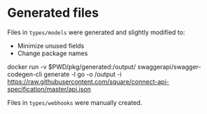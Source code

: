 # Generated files

Files in `types/models` were generated and slightly modified to:

* Minimize unused fields
* Change package names

docker run -v $PWD/pkg/generated:/output/ swaggerapi/swagger-codegen-cli generate -l go -o /output -i https://raw.githubusercontent.com/square/connect-api-specification/master/api.json

Files in `types/webhooks` were manually created.
